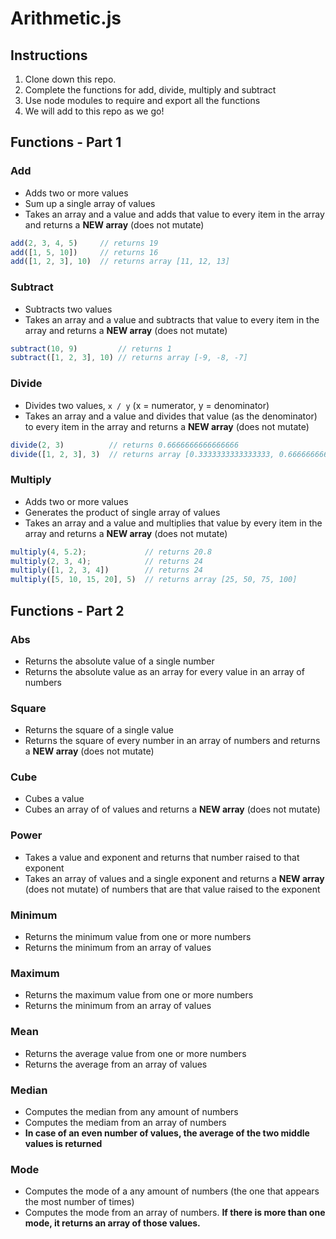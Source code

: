 # Arithmetic.js

## Instructions

1. Clone down this repo.
1. Complete the functions for add, divide, multiply and subtract
1. Use node modules to require and export all the functions
1. We will add to this repo as we go!

## Functions - Part 1

### Add

- Adds two or more values
- Sum up a single array of values
- Takes an array and a value and adds that value to every item in the array and returns a **NEW array** (does not mutate)

```javascript
add(2, 3, 4, 5)     // returns 19
add([1, 5, 10])     // returns 16
add([1, 2, 3], 10)  // returns array [11, 12, 13]
```

### Subtract

- Subtracts two values
- Takes an array and a value and subtracts that value to every item in the array and returns a **NEW array** (does not mutate)

```javascript
subtract(10, 9)         // returns 1
subtract([1, 2, 3], 10) // returns array [-9, -8, -7]
```

### Divide

- Divides two values, `x / y` (x = numerator, y = denominator)
- Takes an array and a value and divides that value (as the denominator) to every item in the array and returns a **NEW array** (does not mutate)

```javascript
divide(2, 3)          // returns 0.6666666666666666
divide([1, 2, 3], 3)  // returns array [0.3333333333333333, 0.6666666666666666, 1]
```

### Multiply

- Adds two or more values
- Generates the product of single array of values
- Takes an array and a value and multiplies that value by every item in the array and returns a **NEW array** (does not mutate)

```javascript
multiply(4, 5.2);             // returns 20.8
multiply(2, 3, 4);            // returns 24
multiply([1, 2, 3, 4])        // returns 24
multiply([5, 10, 15, 20], 5)  // returns array [25, 50, 75, 100]
```

## Functions - Part 2

### Abs

- Returns the absolute value of a single number
- Returns the absolute value as an array for every value in an array of numbers

### Square

- Returns the square of a single value
- Returns the square of every number in an array of numbers and returns a **NEW array** (does not mutate)

### Cube

- Cubes a value
- Cubes an array of of values and returns a **NEW array** (does not mutate)

### Power

- Takes a value and exponent and returns that number raised to that exponent
- Takes an array of values and a single exponent and returns a **NEW array** (does not mutate) of numbers that are that value raised to the exponent

### Minimum

- Returns the minimum value from one or more numbers
- Returns the minimum from an array of values

### Maximum

- Returns the maximum value from one or more numbers
- Returns the minimum from an array of values

### Mean

- Returns the average value from one or more numbers
- Returns the average from an array of values

### Median

- Computes the median from any amount of numbers
- Computes the mediam from an array of numbers
- **In case of an even number of values, the average of the two middle values is returned**

### Mode

- Computes the mode of a any amount of numbers (the one that appears the most number of times)
- Computes the mode from an array of numbers. **If there is more than one mode, it returns an array of those values.**